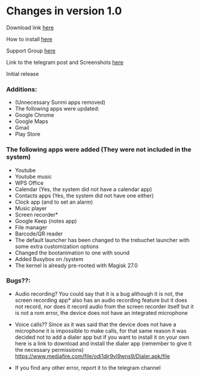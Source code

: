 # Changes in version 1.0

Download link [here](https://www.mediafire.com/file/lf5l5zgwrx5spcz/stock_mod.zip/file)

How to install [here](https://github.com/niko-forte/sunmi_mods/blob/main/tutorials/howtoinstallromv2pro.md)

Support Group [here](https://t.me/sunmi_mods_chat)

Link to the telegram post and Screenshots [here](https://t.me/sunmi_mods_chat/267)

Initial release

### Additions:
- (Unnecessary Sunmi apps removed)
- The following apps were updated:
- Google Chrome
- Google Maps
- Gmail
- Play Store

### The following apps were added (They were not included in the system)

- Youtube
- Youtube music
- WPS Office
- Calendar (Yes, the system did not have a calendar app)
- Contacts apps (Yes, the system did not have one either)
- Clock app (and to set an alarm)
- Music player
- Screen recorder*
- Google Keep (notes app)
- File manager
- Barcode/QR reader
- The default launcher has been changed to the trebuchet launcher with some extra customization options
- Changed the bootanimation to one with sound
- Added Busybox on /system
- The kernel is already pre-rooted with Magisk 27.0

### Bugs??:

- Audio recording?
You could say that it is a bug although
it is not, the screen recording app* also has an audio recording feature
but it does not record, nor does it record audio from the screen recorder itself
but it is not a rom error, the device does not have an integrated microphone

- Voice calls??
Since as it was said that the device does not have a microphone
it is impossible to make calls, for that same reason it was decided not to add a dialer app
but if you want to install it on your own here is a link to download and install the dialer app
(remember to give it the necessary permissions)
https://www.mediafire.com/file/odi1djr9vl9wns9/Dialer.apk/file

- If you find any other error, report it to the telegram channel
